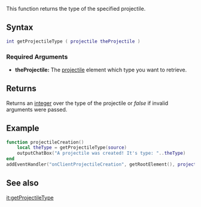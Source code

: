 This function returns the type of the specified projectile.

Syntax
------

``` lua
int getProjectileType ( projectile theProjectile )
```

### Required Arguments

-   **theProjectile:** The [projectile](/Element/Projectile.md "wikilink") element which type you want to retrieve.

Returns
-------

Returns an [integer](/int.md "wikilink") over the type of the projectile or *false* if invalid arguments were passed.

Example
-------

``` lua
function projectileCreation()
    local theType = getProjectileType(source)
    outputChatBox("A projectile was created! It's type: "..theType)
end
addEventHandler("onClientProjectileCreation", getRootElement(), projectileCreation)
```

See also
--------

[it:getProjectileType](/it:getProjectileType.md "wikilink")
